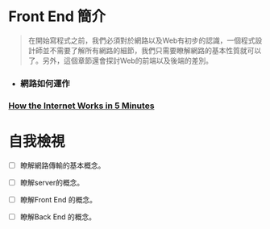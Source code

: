 # Front End 簡介

> 在開始寫程式之前，我們必須對於網路以及Web有初步的認識，一個程式設計師並不需要了解所有網路的細節，我們只需要瞭解網路的基本性質就可以了。另外，這個章節還會探討Web的前端以及後端的差別。





* ### 網路如何運作

### [How the Internet Works in 5 Minutes](https://www.youtube.com/watch?v=7_LPdttKXPc)

### 

# 自我檢視

* [ ] 瞭解網路傳輸的基本概念。
* [ ] 瞭解server的概念。
* [ ] 瞭解Front End 的概念。
* [ ] 瞭解Back End 的概念。



